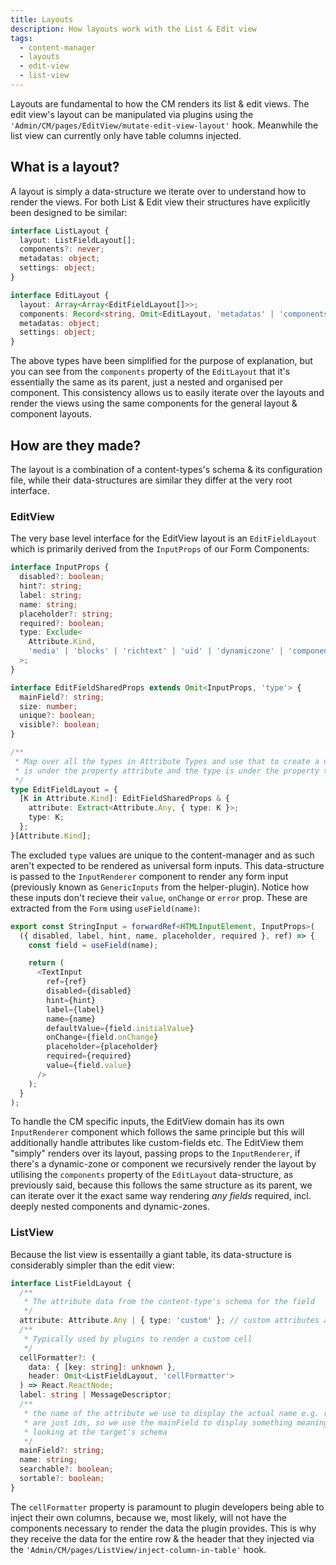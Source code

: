 ```yaml
---
title: Layouts
description: How layouts work with the List & Edit view
tags:
  - content-manager
  - layouts
  - edit-view
  - list-view
---
```


Layouts are fundamental to how the CM renders its list & edit views. The edit view's layout can be manipulated via plugins using the `'Admin/CM/pages/EditView/mutate-edit-view-layout'` hook. Meanwhile the list view can currently only have table columns injected.

## What is a layout?

A layout is simply a data-structure we iterate over to understand how to render the views. For both List & Edit view their structures have explicitly been designed to be similar:

```ts
interface ListLayout {
  layout: ListFieldLayout[];
  components?: never;
  metadatas: object;
  settings: object;
}

interface EditLayout {
  layout: Array<Array<EditFieldLayout[]>>;
  components: Record<string, Omit<EditLayout, 'metadatas' | 'components'>>;
  metadatas: object;
  settings: object;
}
```

The above types have been simplified for the purpose of explanation, but you can see from the `components` property of the `EditLayout` that it's essentially the same as its parent, just a nested and organised per component. This consistency allows us to easily iterate over the layouts and render the views using the same components for the general layout & component layouts.

## How are they made?

The layout is a combination of a content-types's schema & its configuration file, while their data-structures are similar they differ at the very root interface.

### EditView

The very base level interface for the EditView layout is an `EditFieldLayout` which is primarily derived from the `InputProps` of our Form Components:

```ts
interface InputProps {
  disabled?: boolean;
  hint?: string;
  label: string;
  name: string;
  placeholder?: string;
  required?: boolean;
  type: Exclude<
    Attribute.Kind,
    'media' | 'blocks' | 'richtext' | 'uid' | 'dynamiczone' | 'component' | 'relation'
  >;
}

interface EditFieldSharedProps extends Omit<InputProps, 'type'> {
  mainField?: string;
  size: number;
  unique?: boolean;
  visible?: boolean;
}

/**
 * Map over all the types in Attribute Types and use that to create a union of new types where the attribute type
 * is under the property attribute and the type is under the property type.
 */
type EditFieldLayout = {
  [K in Attribute.Kind]: EditFieldSharedProps & {
    attribute: Extract<Attribute.Any, { type: K }>;
    type: K;
  };
}[Attribute.Kind];
```

The excluded `type` values are unique to the content-manager and as such aren't expected to be rendered as universal form inputs. This data-structure is passed to the `InputRenderer` component to render any form input (previously known as `GenericInputs` from the helper-plugin). Notice how these inputs don't recieve their `value`, `onChange` or `error` prop. These are extracted from the `Form` using `useField(name)`:

```ts
export const StringInput = forwardRef<HTMLInputElement, InputProps>(
  ({ disabled, label, hint, name, placeholder, required }, ref) => {
    const field = useField(name);

    return (
      <TextInput
        ref={ref}
        disabled={disabled}
        hint={hint}
        label={label}
        name={name}
        defaultValue={field.initialValue}
        onChange={field.onChange}
        placeholder={placeholder}
        required={required}
        value={field.value}
      />
    );
  }
);
```

To handle the CM specific inputs, the EditView domain has its own `InputRenderer` component which follows the same principle but this will additionally handle attributes like custom-fields etc. The EditView them "simply" renders over its layout, passing props to the `InputRenderer`, if there's a dynamic-zone or component we recursively render the layout by utilising the `components` property of the `EditLayout` data-structure, as previously said, because this follows the same structure as its parent, we can iterate over it the exact same way rendering _any fields_ required, incl. deeply nested components and dynamic-zones.

### ListView

Because the list view is essentailly a giant table, its data-structure is considerably simpler than the edit view:

```ts
interface ListFieldLayout {
  /**
   * The attribute data from the content-type's schema for the field
   */
  attribute: Attribute.Any | { type: 'custom' }; // custom attributes are expected to use `cellFormatter`.
  /**
   * Typically used by plugins to render a custom cell
   */
  cellFormatter?: (
    data: { [key: string]: unknown },
    header: Omit<ListFieldLayout, 'cellFormatter'>
  ) => React.ReactNode;
  label: string | MessageDescriptor;
  /**
   * the name of the attribute we use to display the actual name e.g. relations
   * are just ids, so we use the mainField to display something meaninginful by
   * looking at the target's schema
   */
  mainField?: string;
  name: string;
  searchable?: boolean;
  sortable?: boolean;
}
```

The `cellFormatter` property is paramount to plugin developers being able to inject their own columns, because we, most likely, will not have the components necessary to render the data the plugin provides. This is why they receive the data for the entire row & the header that they injected via the `'Admin/CM/pages/ListView/inject-column-in-table'` hook.
